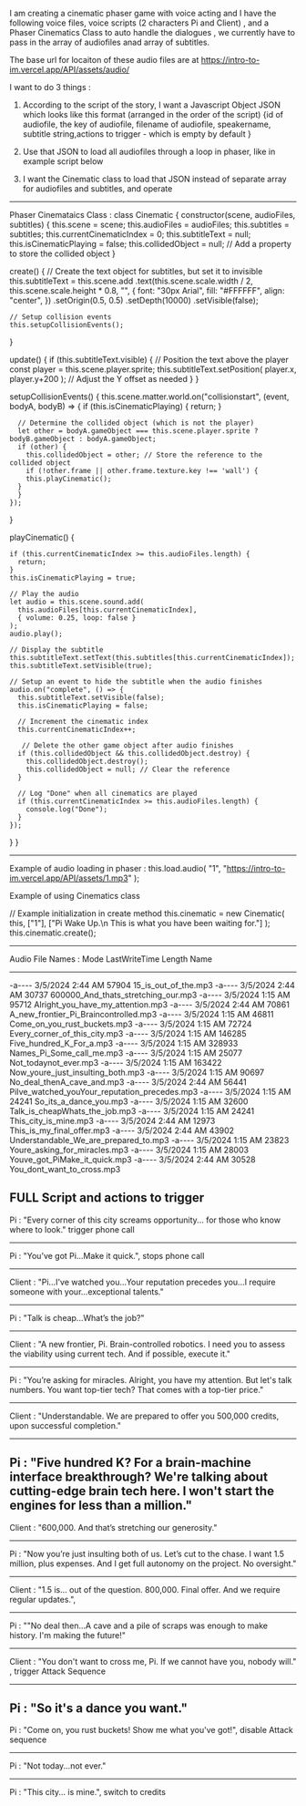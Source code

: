 I am creating a cinematic phaser game with voice acting and I have the following voice files, voice scripts (2 characters Pi and Client)
, and a Phaser Cinematics Class to auto handle the dialogues , we currently have to pass in the array of audiofiles anad array of subtitles.

The base url for locaiton of these audio files are at 
https://intro-to-im.vercel.app/API/assets/audio/

I want to do 3 things :

1) According to the script of the story, I want a Javascript Object JSON which looks like this format (arranged in the order of the script)
{id of audiofile, the key of audiofile, filename of audiofile, speakername, subtitle string,actions to trigger - which is empty by default  }

2) Use that JSON to load all audiofiles through a loop in phaser, like in example script below 
 
3) I want the Cinematic class to load that JSON instead of separate array for audiofiles and subtitles, and operate

------------------------------------------


Phaser Cinemataics Class : 
class Cinematic {
  constructor(scene, audioFiles, subtitles) {
    this.scene = scene;
    this.audioFiles = audioFiles;
    this.subtitles = subtitles;
    this.currentCinematicIndex = 0;
    this.subtitleText = null;
    this.isCinematicPlaying = false;
     this.collidedObject = null; // Add a property to store the collided object
  }

  create() {
    // Create the text object for subtitles, but set it to invisible
    this.subtitleText = this.scene.add
      .text(this.scene.scale.width / 2, this.scene.scale.height * 0.8, "", {
        font: "30px Arial",
        fill: "#FFFFFF",
        align: "center",
      })
      .setOrigin(0.5, 0.5)
      .setDepth(10000)
      .setVisible(false);

    // Setup collision events
    this.setupCollisionEvents();
  }

  update() {
    if (this.subtitleText.visible) {
      // Position the text above the player
      const player = this.scene.player.sprite;
      this.subtitleText.setPosition(
        player.x,
        player.y+200
      ); // Adjust the Y offset as needed
    }
  }

  setupCollisionEvents() {
    this.scene.matter.world.on("collisionstart", (event, bodyA, bodyB) => {
      if (this.isCinematicPlaying) {
        return;
      }

      // Determine the collided object (which is not the player)
      let other = bodyA.gameObject === this.scene.player.sprite ? bodyB.gameObject : bodyA.gameObject;
      if (other) {
        this.collidedObject = other; // Store the reference to the collided object
        if (!other.frame || other.frame.texture.key !== 'wall') {
        this.playCinematic();
      }
      }
    });
  }

  playCinematic() {
 
    if (this.currentCinematicIndex >= this.audioFiles.length) {
      return;
    }
    this.isCinematicPlaying = true;

    // Play the audio
    let audio = this.scene.sound.add(
      this.audioFiles[this.currentCinematicIndex],
      { volume: 0.25, loop: false }
    );
    audio.play();

    // Display the subtitle
    this.subtitleText.setText(this.subtitles[this.currentCinematicIndex]);
    this.subtitleText.setVisible(true);

    // Setup an event to hide the subtitle when the audio finishes
    audio.on("complete", () => {
      this.subtitleText.setVisible(false);
      this.isCinematicPlaying = false;

      // Increment the cinematic index
      this.currentCinematicIndex++;
      
       // Delete the other game object after audio finishes
      if (this.collidedObject && this.collidedObject.destroy) {
        this.collidedObject.destroy();
        this.collidedObject = null; // Clear the reference
      }

      // Log "Done" when all cinematics are played
      if (this.currentCinematicIndex >= this.audioFiles.length) {
        console.log("Done");
      }
    });
  }
}

-------------------
Example of audio loading in phaser :
 this.load.audio(
      "1",
      "https://intro-to-im.vercel.app/API/assets/1.mp3"
    );

Example of using Cinematics class 

 // Example initialization in create method
    this.cinematic = new Cinematic(
      this,
      ["1"],
      ["Pi Wake Up.\n This is what you have been waiting for."]
    );
    this.cinematic.create();


------------------
Audio File Names : 
Mode                 LastWriteTime         Length Name
----                 -------------         ------ ----
-a----          3/5/2024   2:44 AM          57904 15_is_out_of_the.mp3
-a----          3/5/2024   2:44 AM          30737 600000_And_thats_stretching_our.mp3
-a----          3/5/2024   1:15 AM          95712 Alright_you_have_my_attention.mp3
-a----          3/5/2024   2:44 AM          70861 A_new_frontier_Pi_Braincontrolled.mp3
-a----          3/5/2024   1:15 AM          46811 Come_on_you_rust_buckets.mp3
-a----          3/5/2024   1:15 AM          72724 Every_corner_of_this_city.mp3
-a----          3/5/2024   1:15 AM         146285 Five_hundred_K_For_a.mp3
-a----          3/5/2024   1:15 AM         328933 Names_Pi_Some_call_me.mp3
-a----          3/5/2024   1:15 AM          25077 Not_todaynot_ever.mp3
-a----          3/5/2024   1:15 AM         163422 Now_youre_just_insulting_both.mp3
-a----          3/5/2024   1:15 AM          90697 No_deal_thenA_cave_and.mp3
-a----          3/5/2024   2:44 AM          56441 PiIve_watched_youYour_reputation_precedes.mp3
-a----          3/5/2024   1:15 AM          24241 So_its_a_dance_you.mp3
-a----          3/5/2024   1:15 AM          32600 Talk_is_cheapWhats_the_job.mp3
-a----          3/5/2024   1:15 AM          24241 This_city_is_mine.mp3
-a----          3/5/2024   2:44 AM          12973 This_is_my_final_offer.mp3
-a----          3/5/2024   2:44 AM          43902 Understandable_We_are_prepared_to.mp3
-a----          3/5/2024   1:15 AM          23823 Youre_asking_for_miracles.mp3
-a----          3/5/2024   1:15 AM          28003 Youve_got_PiMake_it_quick.mp3
-a----          3/5/2024   2:44 AM          30528 You_dont_want_to_cross.mp3



FULL Script and actions to trigger
-------------------------------------------------
Pi : "Every corner of this city screams opportunity... for those who know where to look." trigger phone call

----------------------

Pi : "You’ve got Pi...Make it quick.", stops phone call

-----

Client : "Pi...I've watched you...Your reputation precedes you...I require someone with your...exceptional talents."

---------------

Pi : "Talk is cheap...What’s the job?"

----------
Client : "A new frontier, Pi. Brain-controlled robotics. I need you to assess the viability using current tech. And if possible, execute it."

-----------------
Pi : "You’re asking for miracles. Alright, you have my attention. But let's talk numbers. You want top-tier tech? That comes with a top-tier price."

------------
Client : "Understandable. We are prepared to offer you 500,000 credits, upon successful completion."

----------------------
Pi : "Five hundred K? For a brain-machine interface breakthrough? We're talking about cutting-edge brain tech here. I won't start the engines for less than a million."
-----------------

Client : "600,000. And that’s stretching our generosity."

-----------------

Pi : "Now you’re just insulting both of us. Let’s cut to the chase. I want 1.5 million, plus expenses. And I get full autonomy on the project. No oversight."

--------------

Client : "1.5 is... out of the question. 800,000. Final offer. And we require regular updates.",


----------------

Pi : ""No deal then...A cave and a pile of scraps was enough to make history. I'm making the future!"

------------

Client : "You don't want to cross me, Pi. If we cannot have you, nobody will." , trigger Attack Sequence

--------------

Pi : "So it's a dance you want."
------------
Pi : "Come on, you rust buckets! Show me what you've got!", disable Attack sequence


------------
Pi : "Not today...not ever."

--------------
Pi : "This city... is mine.", switch to credits


